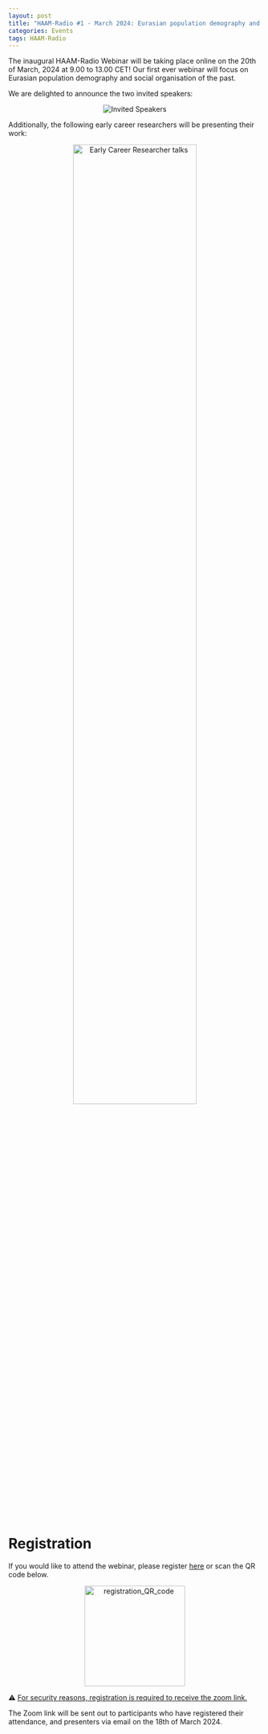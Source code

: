 ```yaml
---
layout: post
title: "HAAM-Radio #1 - March 2024: Eurasian population demography and social organisation of the past"
categories: Events
tags: HAAM-Radio
---
```


The inaugural HAAM-Radio Webinar will be taking place online on the 20th of March, 2024 at 9.00 to 13.00 CET!
Our first ever webinar will focus on Eurasian population demography and social organisation of the past.

We are delighted to announce the two invited speakers:
<p  align="middle">
<img src="{{ "/assets/media/event_images/2024-03-01-event/invited_speakers.jpg" | relative_url }}" alt="Invited Speakers" >
</p>

Additionally, the following early career researchers will be presenting their work:
<p  align="middle">
<img src="{{ "/assets/media/event_images/2024-03-01-event/ecr_talks.png" | relative_url }}" alt="Early Career Researcher talks" width="70%">
</p>

# Registration 

If you would like to attend the webinar, please register [here](https://urldefense.com/v3/__https://docs.google.com/forms/d/1peoZ1JaI0AvObUeI2YHolbuXDRhWwfYNFANR6e0sY6M/edit?usp=drive_web__;!!O7V3aRRsHkZJLA!EwbWW8qjxbOzMlyjHmNJfoQGhWkPjvpaVg6b_G1hbUwxyQkV7vNLqBkWz9AOnNiEWOD636ArAXqYBLwVpc4$) or scan the QR code below.

<p  align="middle">
<a href="https://urldefense.com/v3/__https://docs.google.com/forms/d/1peoZ1JaI0AvObUeI2YHolbuXDRhWwfYNFANR6e0sY6M/edit?usp=drive_web__;!!O7V3aRRsHkZJLA!EwbWW8qjxbOzMlyjHmNJfoQGhWkPjvpaVg6b_G1hbUwxyQkV7vNLqBkWz9AOnNiEWOD636ArAXqYBLwVpc4$"><img src="{{ "/assets/media/event_images/2024-03-01-event/registration_QR_code.jpg" | relative_url }}" alt="registration_QR_code" width="200px" height="200px" ></a>
</p>
⚠️ <u>For security reasons, registration is required to receive the zoom link.</u>

The Zoom link will be sent out to participants who have registered their attendance, and presenters via email on the 18th of March 2024.

